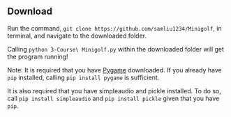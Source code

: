 ## Download

Run the command, `git clone https://github.com/samliu1234/Minigolf`, in terminal, and navigate to the downloaded folder.

Calling `python 3-Course\ Minigolf.py` within the downloaded folder will get the program running!

Note: It is required that you have [Pygame](https://www.pygame.org/news) downloaded. If you already have `pip` installed, calling `pip install pygame` is sufficient.

It is also required that you have simpleaudio and pickle installed. To do so, call `pip install simpleaudio` and `pip install pickle` given that you have `pip`.
